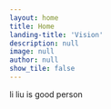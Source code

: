 ```yaml
---
layout: home
title: Home
landing-title: 'Vision'
description: null
image: null
author: null
show_tile: false
---
```


li liu is good person
